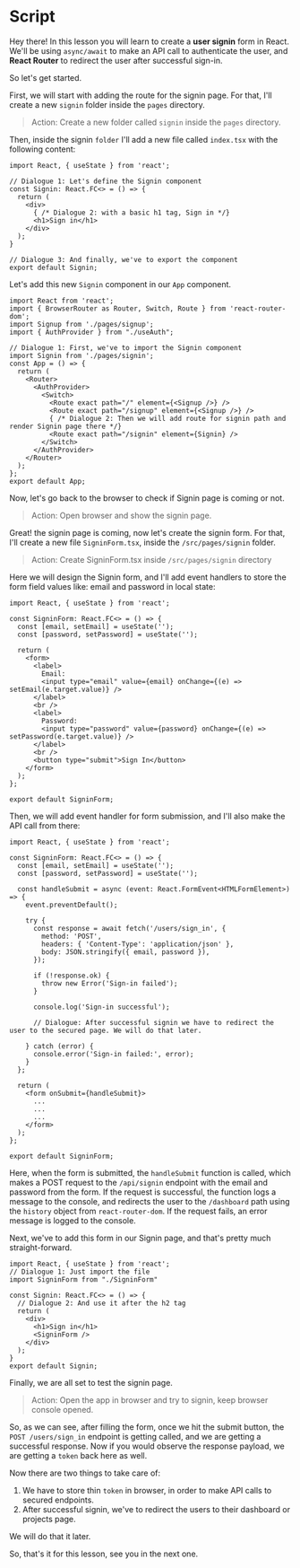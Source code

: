 # Script
Hey there! In this lesson you will learn to create a **user signin** form in React. We'll be using `async/await` to make an API call to authenticate the user, and **React Router** to redirect the user after successful sign-in.

So let's get started.

First, we will start with adding the route for the signin page. For that, I'll create a new  `signin` folder inside the `pages` directory.
> Action: Create a new folder called `signin` inside the `pages` directory.

Then, inside the signin `folder` I'll add a new file called `index.tsx` with the following content:
```tsx
import React, { useState } from 'react';

// Dialogue 1: Let's define the Signin component
const Signin: React.FC<> = () => {
  return (
    <div>
      { /* Dialogue 2: with a basic h1 tag, Sign in */}
      <h1>Sign in</h1>
    </div>
  );
}

// Dialogue 3: And finally, we've to export the component
export default Signin;
```

Let's add this new `Signin` component in our `App` component.
```tsx
import React from 'react';
import { BrowserRouter as Router, Switch, Route } from 'react-router-dom';
import Signup from './pages/signup';
import { AuthProvider } from "./useAuth";

// Dialogue 1: First, we've to import the Signin component
import Signin from './pages/signin';
const App = () => {
  return (
    <Router>
      <AuthProvider>
        <Switch>
          <Route exact path="/" element={<Signup />} />
          <Route exact path="/signup" element={<Signup />} />
          { /* Dialogue 2: Then we will add route for signin path and render Signin page there */}
          <Route exact path="/signin" element={Signin} />
        </Switch>
      </AuthProvider>
    </Router>
  );
};
export default App;
```
Now, let's go back to the browser to check if Signin page is coming or not.
> Action: Open browser and show the signin page.

Great! the signin page is coming, now let's create the signin form. For that, I'll create a new file `SigninForm.tsx`, inside the `/src/pages/signin` folder.

> Action: Create SigninForm.tsx inside `/src/pages/signin` directory

Here we will design the Signin form, and I'll add event handlers to store the form field values like: email and password in local state:
```tsx
import React, { useState } from 'react';

const SigninForm: React.FC<> = () => {
  const [email, setEmail] = useState('');
  const [password, setPassword] = useState('');

  return (
    <form>
      <label>
        Email:
        <input type="email" value={email} onChange={(e) => setEmail(e.target.value)} />
      </label>
      <br />
      <label>
        Password:
        <input type="password" value={password} onChange={(e) => setPassword(e.target.value)} />
      </label>
      <br />
      <button type="submit">Sign In</button>
    </form>
  );
};

export default SigninForm;
```

Then, we will add event handler for form submission, and I'll also make the API call from there:

```tsx
import React, { useState } from 'react';

const SigninForm: React.FC<> = () => {
  const [email, setEmail] = useState('');
  const [password, setPassword] = useState('');

  const handleSubmit = async (event: React.FormEvent<HTMLFormElement>) => {
    event.preventDefault();

    try {
      const response = await fetch('/users/sign_in', {
        method: 'POST',
        headers: { 'Content-Type': 'application/json' },
        body: JSON.stringify({ email, password }),
      });

      if (!response.ok) {
        throw new Error('Sign-in failed');
      }

      console.log('Sign-in successful');
      
      // Dialogue: After successful signin we have to redirect the user to the secured page. We will do that later.

    } catch (error) {
      console.error('Sign-in failed:', error);
    }
  };

  return (
    <form onSubmit={handleSubmit}>
      ...
      ...
      ...
    </form>
  );
};

export default SigninForm;
```
Here, when the form is submitted, the `handleSubmit` function is called, which makes a POST request to the `/api/signin` endpoint with the email and password from the form. If the request is successful, the function logs a message to the console, and redirects the user to the `/dashboard` path using the `history` object from `react-router-dom`. If the request fails, an error message is logged to the console.

Next, we've to add this form in our Signin page, and that's pretty much straight-forward.
```tsx
import React, { useState } from 'react';
// Dialogue 1: Just import the file
import SigninForm from "./SigninForm"

const Signin: React.FC<> = () => {
  // Dialogue 2: And use it after the h2 tag
  return (
    <div>
      <h1>Sign in</h1>
      <SigninForm />
    </div>
  );
}
export default Signin;
```
Finally, we are all set to test the signin page.
> Action: Open the app in browser and try to signin, keep browser console opened.

So, as we can see, after filling the form, once we hit the submit button, the `POST /users/sign_in` endpoint is getting called, and we are getting a successful response.
Now if you would observe the response payload, we are getting a `token` back here as well. 

Now there are two things to take care of:
1. We have to store thin `token` in browser, in order to make API calls to secured endpoints.
2. After successful signin, we've to redirect the users to their dashboard or projects page.

We will do that it later.

So, that's it for this lesson, see you in the next one.

